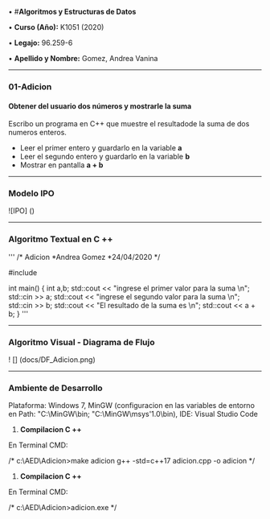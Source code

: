   
• #**Algoritmos y Estructuras de Datos**

• **Curso (Año):** K1051 (2020)

• **Legajo:** 96.259-6 

• **Apellido y Nombre:** Gomez, Andrea Vanina

---
### 01-Adicion

#### **Obtener del usuario dos números y mostrarle la suma**
Escribo un programa en C++ que muestre el resultadode la suma de dos numeros enteros.

* Leer el primer entero y guardarlo en la variable  **a**
* Leer el segundo entero y guardarlo en la variable  **b**
* Mostrar en pantalla **a + b**

---
### Modelo IPO

![IPO] ()

---
### Algoritmo Textual en C ++

'''
/* Adicion
*Andrea Gomez
*24/04/2020
*/

#include <iostream>

int main() {
    int a,b;
    std::cout << "ingrese el primer valor para la suma \n";
    std::cin >> a;
    std::cout << "ingrese el segundo valor para la suma \n";
    std::cin >> b;
    std::cout << "El resultado de la suma es \n";
    std::cout << a + b;
}
'''

---
### Algoritmo Visual - Diagrama de Flujo

! [] (docs/DF_Adicion.png)

---
### Ambiente de Desarrollo

Plataforma: Windows 7, MinGW (configuracion en las variables de entorno en Path: "C:\MinGW\bin; "C:\MinGW\msys'1.0\bin), IDE: Visual Studio Code

 1) **Compilacion C ++**

En Terminal CMD:

/*
c:\AED\Adicion>make adicion
g++   -std=c++17  adicion.cpp  -o adicion
*/

1) **Compilacion C ++**

En Terminal CMD:

/*
c:\AED\Adicion>adicion.exe
*/

